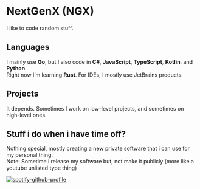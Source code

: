 # NextGenX (NGX)

I like to code random stuff.

## Languages
I mainly use **Go**, but I also code in **C#**, **JavaScript**, **TypeScript**, **Kotlin**, and **Python**.  
Right now I’m learning **Rust**. For IDEs, I mostly use JetBrains products.

## Projects
It depends. Sometimes I work on low-level projects, and sometimes on high-level ones.

## Stuff i do when i have time off?
Nothing special, mostly creating a new private software that i can use for my personal thing.<br>
Note: Sometime i release my software but, not make it publicly (more like a youtube unlisted type thing)<br>


[![spotify-github-profile](https://spotify-github-profile.kittinanx.com/api/view?uid=31cgm2swr3j5jnnv3clske2mowey&cover_image=true&theme=novatorem&show_offline=true&background_color=000028&interchange=false&bar_color=53b14f&bar_color_cover=true)](https://spotify-github-profile.kittinanx.com/api/view?uid=31cgm2swr3j5jnnv3clske2mowey&redirect=true)
